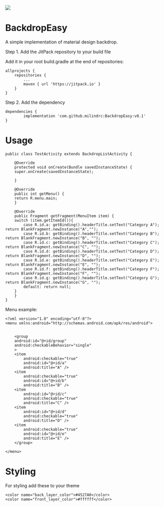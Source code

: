 [![](https://jitpack.io/v/milindrc/BackdropEasy.svg)](https://jitpack.io/#milindrc/BackdropEasy)

# BackdropEasy
A simple implementation of material design backdrop.


Step 1. Add the JitPack repository to your build file

Add it in your root build.gradle at the end of repositories:

	allprojects {
		repositories {
			...
			maven { url 'https://jitpack.io' }
		}
	}

Step 2. Add the dependency

	dependencies {
	        implementation 'com.github.milindrc:BackdropEasy:v0.1'
	}

# Usage

	public class TestActivity extends BackdropListActivity {

	    @Override
	    protected void onCreate(Bundle savedInstanceState) {
		super.onCreate(savedInstanceState);

	    }

	    @Override
	    public int getMenu() {
		return R.menu.main;
	    }

	    @Override
	    public Fragment getFragment(MenuItem item) {
		switch (item.getItemId()){
		    case R.id.a: getBinding().headerTitle.setText("Category A"); return BlankFragment.newInstance("A","");
		    case R.id.b: getBinding().headerTitle.setText("Category B"); return BlankFragment.newInstance("B", "");
		    case R.id.c: getBinding().headerTitle.setText("Category C"); return BlankFragment.newInstance("C", "");
		    case R.id.d: getBinding().headerTitle.setText("Category D"); return BlankFragment.newInstance("D", "");
		    case R.id.e: getBinding().headerTitle.setText("Category E"); return BlankFragment.newInstance("E", "");
		    case R.id.f: getBinding().headerTitle.setText("Category F"); return BlankFragment.newInstance("F", "");
		    case R.id.g: getBinding().headerTitle.setText("Category G"); return BlankFragment.newInstance("G", "");
		    default: return null;
		}
	    }
	}

Menu example: 

	<?xml version="1.0" encoding="utf-8"?>
	<menu xmlns:android="http://schemas.android.com/apk/res/android">


	    <group
		android:id="@+id/group"
		android:checkableBehavior="single"
		>
		<item
		    android:checkable="true"
		    android:id="@+id/a"
		    android:title="A" />
		<item
		    android:checkable="true"
		    android:id="@+id/b"
		    android:title="B" />
		<item
		    android:id="@+id/c"
		    android:checkable="true"
		    android:title="C" />
		<item
		    android:id="@+id/d"
		    android:checkable="true"
		    android:title="D" />
		<item
		    android:checkable="true"
		    android:id="@+id/e"
		    android:title="E" />
	    </group>

	</menu>
	
# Styling

For styling add these to your theme

    <color name="back_layer_color">#4527A0</color>
    <color name="front_layer_color">#ffffff</color>
